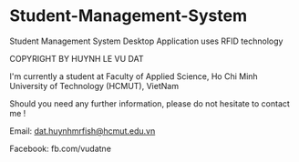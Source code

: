 # Student-Management-System
Student Management System Desktop Application uses RFID technology

COPYRIGHT BY HUYNH LE VU DAT

I'm currently a student at Faculty of Applied Science, Ho Chi Minh University of Technology (HCMUT), VietNam

Should you need any further information, please do not hesitate to contact me !

Email: dat.huynhmrfish@hcmut.edu.vn

Facebook: fb.com/vudatne
